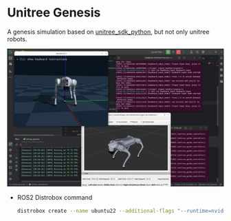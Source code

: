 # Unitree Genesis
A genesis simulation based on [unitree_sdk_python](https://github.com/unitreerobotics/unitree_sdk2_python), but not only unitree robots.

![](.images/ros2control.png)

* ROS2 Distrobox command
    ```bash
    distrobox create --name ubuntu22 --additional-flags "--runtime=nvidia -e NVIDIA_VISIBLE_DEVICES=all -e NVIDIA_DRIVER_CAPABILITIES=all" --image ubuntu:22.04 --home ~/distrobox/ubuntu22
    ```